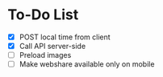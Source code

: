 # To-Do List

- [x] POST local time from client
- [x] Call API server-side
- [ ] Preload images
- [ ] Make webshare available only on mobile 
